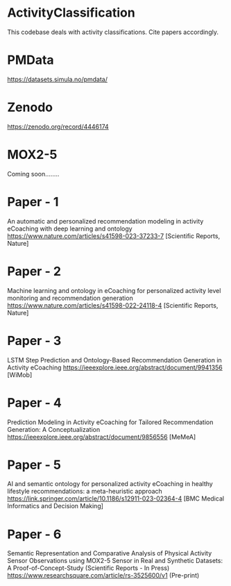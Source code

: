# ActivityClassification
This codebase deals with activity classifications. Cite papers accordingly.

# PMData
https://datasets.simula.no/pmdata/

# Zenodo
https://zenodo.org/record/4446174

# MOX2-5
Coming soon........

# Paper - 1
An automatic and personalized recommendation modeling in activity eCoaching with deep learning and ontology
https://www.nature.com/articles/s41598-023-37233-7 [Scientific Reports, Nature]

# Paper - 2
Machine learning and ontology in eCoaching for personalized activity level monitoring and recommendation generation
https://www.nature.com/articles/s41598-022-24118-4 [Scientific Reports, Nature]

# Paper - 3
LSTM Step Prediction and Ontology-Based Recommendation Generation in Activity eCoaching
https://ieeexplore.ieee.org/abstract/document/9941356 [WiMob]

# Paper - 4
Prediction Modeling in Activity eCoaching for Tailored Recommendation Generation: A Conceptualization
https://ieeexplore.ieee.org/abstract/document/9856556 [MeMeA]

# Paper - 5
AI and semantic ontology for personalized activity eCoaching in healthy lifestyle recommendations: a meta-heuristic approach
https://link.springer.com/article/10.1186/s12911-023-02364-4 [BMC Medical Informatics and Decision Making]

# Paper - 6
Semantic Representation and Comparative Analysis of Physical Activity Sensor Observations using MOX2-5 Sensor in Real and Synthetic Datasets: A Proof-of-Concept-Study (Scientific Reports - In Press)
https://www.researchsquare.com/article/rs-3525600/v1 (Pre-print)
